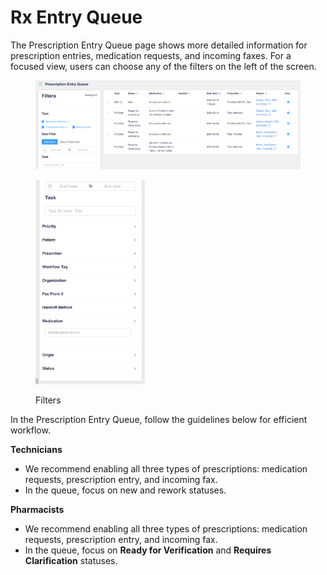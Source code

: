 # Rx Entry Queue

The Prescription Entry Queue page shows more detailed information for prescription entries, medication requests, and incoming faxes. For a focused view, users can choose any of the filters on the left of the screen.

<figure><img src="../../.gitbook/assets/image (434).png" alt=""><figcaption></figcaption></figure>

<div align="left"><figure><img src="../../.gitbook/assets/image (435).png" alt="" width="175"><figcaption><p>Filters</p></figcaption></figure></div>

In the Prescription Entry Queue, follow the guidelines below for efficient workflow.

**Technicians**

* We recommend enabling all three types of prescriptions: medication requests, prescription entry, and incoming fax.
* In the queue, focus on new and rework statuses.

**Pharmacists**

* We recommend enabling all three types of prescriptions: medication requests, prescription entry, and incoming fax.
* In the queue, focus on **Ready for Verification** and **Requires Clarification** statuses.
